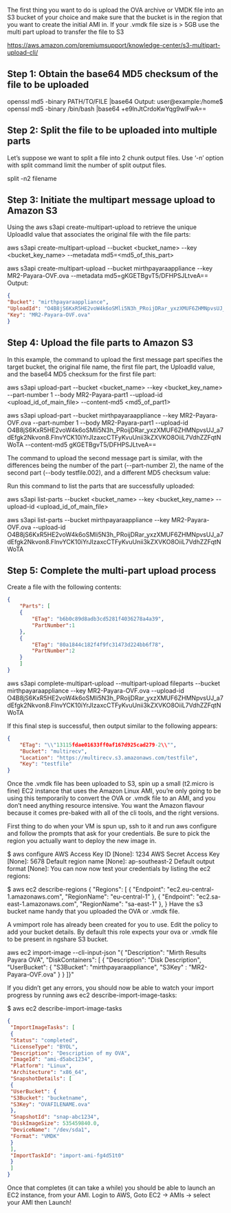 The first thing you want to do is upload the OVA archive or VMDK file into an S3 bucket of your choice and make sure that the bucket is in the region that you want to create the initial AMI in. If your .vmdk file size is > 5GB use the multi part upload to transfer the file to S3

https://aws.amazon.com/premiumsupport/knowledge-center/s3-multipart-upload-cli/

## Step 1: Obtain the base64 MD5 checksum of the file to be uploaded

openssl md5 -binary PATH/TO/FILE |base64
Output:
user@example:/home$ openssl md5 -binary /bin/bash |base64
+e9lnJtCrdoKwYqg9wlFwA==

## Step 2: Split the file to be uploaded into multiple parts
Let’s suppose we want to split a file into 2 chunk output files. Use ‘-n’ option with split command limit the number of split output files.

split -n2 filename

## Step 3: Initiate the multipart message upload to Amazon S3
Using the aws s3api create-multipart-upload to retrieve the unique UploadId value that associates the original file with the file parts: 

aws s3api create-multipart-upload --bucket <bucket_name> --key <bucket_key_name> --metadata md5=<md5_of_this_part>


aws s3api create-multipart-upload --bucket mirthpayaraappliance --key MR2-Payara-OVF.ova --metadata md5=gKGETBgvT5/DFHPSJLtveA==
Output:

```json
{
"Bucket": "mirthpayaraappliance",
"UploadId": "O4B8jS6KxR5HE2voW4k6oSMli5N3h_PRoijDRar_yxzXMUF6ZHMNpvsUJ_a7dEfgk2Nkvon8.FlnvYCK10iYrJIzaxcCTFyKvuUnii3kZXVKO8OiiL7VdhZZFqtNWoTA",
"Key": "MR2-Payara-OVF.ova"
}
```

## Step 4: Upload the file parts to Amazon S3
In this example, the command to upload the first message part specifies the target bucket, the original file name, the first file part, the UploadId value, and the base64 MD5 checksum for the first file part: 

aws s3api upload-part --bucket <bucket_name> --key <bucket_key_name> --part-number 1 --body MR2-Payara-part1 --upload-id <upload_id_of_main_file> --content-md5 <md5_of_part1>


aws s3api upload-part --bucket mirthpayaraappliance --key MR2-Payara-OVF.ova --part-number 1 --body MR2-Payara-part1 --upload-id O4B8jS6KxR5HE2voW4k6oSMli5N3h_PRoijDRar_yxzXMUF6ZHMNpvsUJ_a7dEfgk2Nkvon8.FlnvYCK10iYrJIzaxcCTFyKvuUnii3kZXVKO8OiiL7VdhZZFqtNWoTA --content-md5 gKGETBgvT5/DFHPSJLtveA==


The command to upload the second message part is similar, with the differences being the number of the part (--part-number 2), the name of the second part (--body testfile.002), and a different MD5 checksum value: 

Run this command to list the parts that are successfully uploaded:

aws s3api list-parts --bucket <bucket_name> --key <bucket_key_name> --upload-id <upload_id_of_main_file>


aws s3api list-parts --bucket mirthpayaraappliance --key MR2-Payara-OVF.ova --upload-id O4B8jS6KxR5HE2voW4k6oSMli5N3h_PRoijDRar_yxzXMUF6ZHMNpvsUJ_a7dEfgk2Nkvon8.FlnvYCK10iYrJIzaxcCTFyKvuUnii3kZXVKO8OiiL7VdhZZFqtNWoTA


## Step 5: Complete the multi-part upload process
Create a file with the following contents:
```json
{
    "Parts": [
    {
        "ETag": "b6b0c89d8adb3cd5281f4036278a4a39",
        "PartNumber":1
    },
    {
        "ETag": "80a1844c182f4f9fc31473d224bb6f78",
        "PartNumber":2
    }
    ]
}
```

aws s3api complete-multipart-upload --multipart-upload fileparts --bucket mirthpayaraappliance --key MR2-Payara-OVF.ova --upload-id O4B8jS6KxR5HE2voW4k6oSMli5N3h_PRoijDRar_yxzXMUF6ZHMNpvsUJ_a7dEfgk2Nkvon8.FlnvYCK10iYrJIzaxcCTFyKvuUnii3kZXVKO8OiiL7VdhZZFqtNWoTA

If this final step is successful, then output similar to the following appears:
```json
{
    "ETag": "\\"13115fdae01633ff0af167d925cad279-2\\"",
    "Bucket": "multirecv",
    "Location": "https://multirecv.s3.amazonaws.com/testfile",
    "Key": "testfile"
}
```

Once the .vmdk file has been uploaded to S3, spin up a small (t2.micro is fine) EC2 instance that uses the Amazon Linux AMI, you’re only going to be using this temporarily to convert the OVA or .vmdk file to an AMI, and you don’t need anything resource intensive. You want the Amazon flavour because it comes pre-baked with all of the cli tools, and the right versions. 

First thing to do when your VM is spun up, ssh to it and run aws configure and follow the prompts that ask for your credentials. Be sure to pick the region you actually want to deploy the new image in.

$ aws configure 
AWS Access Key ID [None]: 1234 
AWS Secret Access Key [None]: 5678 
Default region name [None]: ap-southeast-2 
Default output format [None]:
You can now now test your credentials by listing the ec2 regions:

$ aws ec2 describe-regions
{
"Regions": [
{
"Endpoint": "ec2.eu-central-1.amazonaws.com",
"RegionName": "eu-central-1"
},
{
"Endpoint": "ec2.sa-east-1.amazonaws.com",
"RegionName": "sa-east-1"
},
}
Have the s3 bucket name handy that you uploaded the OVA or .vmdk file.

A vmimport role has already been created for you to use. Edit the policy to add your bucket details. By default this role expects your ova or .vmdk file to be present in ngshare S3 bucket.

aws ec2 import-image --cli-input-json "{  \"Description\": \"Mirth Results Payara OVA\", \"DiskContainers\": [ { \"Description\": \"Disk Description\", \"UserBucket\": { \"S3Bucket\": \"mirthpayaraappliance\", \"S3Key\" : \"MR2-Payara-OVF.ova\" } } ]}"

If you didn’t get any errors, you should now be able to watch your import progress by running aws ec2 describe-import-image-tasks:

$ aws ec2 describe-import-image-tasks
```json
{
 "ImportImageTasks": [
 {
 "Status": "completed",
 "LicenseType": "BYOL",
 "Description": "Description of my OVA",
 "ImageId": "ami-d5abc1234",
 "Platform": "Linux",
 "Architecture": "x86_64",
 "SnapshotDetails": [
 {
 "UserBucket": {
 "S3Bucket": "bucketname",
 "S3Key": "OVAFILENAME.ova"
 },
 "SnapshotId": "snap-abc1234",
 "DiskImageSize": 535459840.0,
 "DeviceName": "/dev/sda1",
 "Format": "VMDK"
 }
 ],
 "ImportTaskId": "import-ami-fg4d51t0"
 }
 ]
}
```

Once that completes (it can take a while) you should be able to launch an EC2 instance, from your AMI. Login to AWS, Goto EC2 -> AMIs -> select your AMI then Launch!

 
